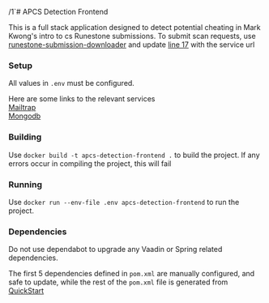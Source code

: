 /1`# APCS Detection Frontend

This is a full stack application designed to detect potential cheating in Mark Kwong's intro to cs Runestone submissions.
To submit scan requests, use [runestone-submission-downloader](https://github.com/caupcakes/runestone-submission-downloader) and update [line 17](https://github.com/caupcakes/runestone-submission-downloader/blob/388921f2cc37dd37d9c89449bc1e59511b5e8450/src/background.js#L17) with the service url

### Setup

All values in `.env` must be configured.

Here are some links to the relevant services \
[Mailtrap](https://mailtrap.io/) \
[Mongodb](https://www.mongodb.com/atlas)

### Building

Use `docker build -t apcs-detection-frontend .` to build the project. If any errors occur in compiling the project, this will fail

### Running

Use `docker run --env-file .env apcs-detection-frontend` to run the project.


### Dependencies

Do not use dependabot to upgrade any Vaadin or Spring related dependencies.

The first 5 dependencies defined in `pom.xml` are manually configured, and safe to update, while the rest of the `pom.xml` file is generated from [QuickStart](https://vaadin.com/docs/latest/guide/quick-start)
